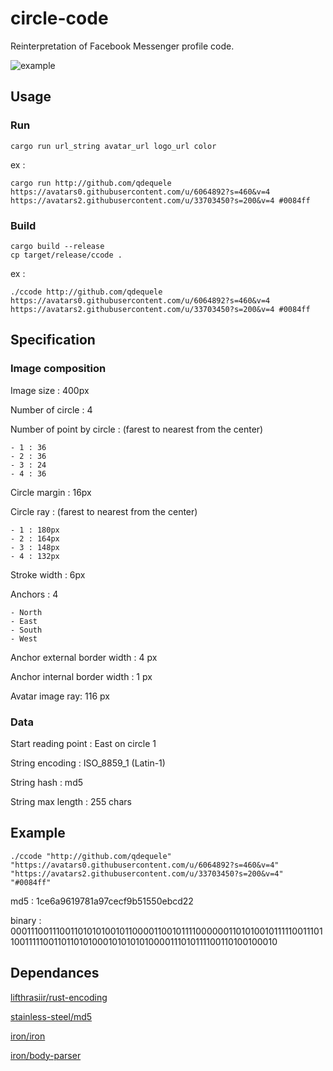 # circle-code

Reinterpretation of Facebook Messenger profile code. 

![example](https://raw.githubusercontent.com/OpenCircleCode/occ-generator/master/image.png)

## Usage

### Run

`cargo run url_string avatar_url logo_url color`

ex : 

`cargo run http://github.com/qdequele https://avatars0.githubusercontent.com/u/6064892?s=460&v=4 https://avatars2.githubusercontent.com/u/33703450?s=200&v=4 #0084ff`


### Build

```
cargo build --release
cp target/release/ccode .
```

ex : 

`./ccode http://github.com/qdequele https://avatars0.githubusercontent.com/u/6064892?s=460&v=4 https://avatars2.githubusercontent.com/u/33703450?s=200&v=4 #0084ff`

## Specification

### Image composition

Image size : 400px

Number of circle : 4

Number of point by circle : (farest to nearest from the center)

	- 1 : 36
	- 2 : 36
	- 3 : 24
	- 4 : 36

Circle margin : 16px

Circle ray : (farest to nearest from the center)

	- 1 : 180px
	- 2 : 164px
	- 3 : 148px
	- 4 : 132px

Stroke width : 6px

Anchors : 4

	- North
	- East
	- South
	- West

Anchor external border width : 4 px

Anchor internal border width : 1 px

Avatar image ray: 116 px

### Data 

Start reading point : East on circle 1

String encoding : ISO_8859_1 (Latin-1)

String hash : md5

String max length : 255 chars

## Example

```
./ccode "http://github.com/qdequele" "https://avatars0.githubusercontent.com/u/6064892?s=460&v=4" "https://avatars2.githubusercontent.com/u/33703450?s=200&v=4" "#0084ff"
```

md5 : 1ce6a9619781a97cecf9b51550ebcd22

binary : 00011100111001101010100101100001100101111000000110101001011111001110110011111001101101010001010101010000111010111100110100100010

## Dependances

[lifthrasiir/rust-encoding](https://github.com/lifthrasiir/rust-encoding)

[stainless-steel/md5](https://github.com/stainless-steel/md5)

[iron/iron](https://github.com/iron/iron)

[iron/body-parser](https://github.com/iron/body-parser)
